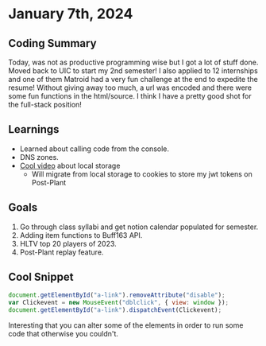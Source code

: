 # January 7th, 2024

## Coding Summary

Today, was not as productive programming wise but I got a lot of stuff done. Moved back to UIC to start my 2nd semester! I also applied to 12 internships and one of them Matroid had a very fun challenge at the end to expedite the resume! Without giving away too much, a url was encoded and there were some fun functions in the html/source. I think I have a pretty good shot for the full-stack position!

## Learnings

- Learned about calling code from the console.
- DNS zones.
- [Cool video](https://www.youtube.com/watch?v=3_WFZTIxDW4) about local storage
  - Will migrate from local storage to cookies to store my jwt tokens on Post-Plant

## Goals

1. Go through class syllabi and get notion calendar populated for semester.
2. Adding item functions to Buff163 API.
3. HLTV top 20 players of 2023.
4. Post-Plant replay feature.

## Cool Snippet

```javascript
document.getElementById("a-link").removeAttribute("disable");
var Clickevent = new MouseEvent("dblclick", { view: window });
document.getElementById("a-link").dispatchEvent(Clickevent);
```

Interesting that you can alter some of the elements in order to run some code that otherwise you couldn't.
